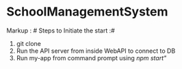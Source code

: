 # SchoolManagementSystem #

Markup :  # Steps to Initiate the start :#
1. git clone
2. Run the API server from inside WebAPI to connect to DB
3. Run my-app from command prompt using *npm start"*

